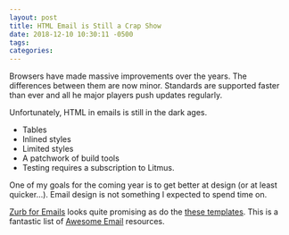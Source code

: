 ```yaml
---
layout: post
title: HTML Email is Still a Crap Show
date: 2018-12-10 10:30:11 -0500
tags:
categories:
---
```


Browsers have made massive improvements over the years. The differences between them are now minor. Standards are supported faster than ever and all he major players push updates regularly. 

Unfortunately, HTML in emails is still in the dark ages.

* Tables
* Inlined styles
* Limited styles
* A patchwork of build tools
* Testing requires a subscription to Litmus. 

One of my goals for the coming year is to get better at design (or at least quicker...). Email design is not something I expected to spend time on. 

[Zurb for Emails][1] looks quite promising as do the [these templates][2]. This is a fantastic list of [Awesome Email][3] resources.

[1]: https://foundation.zurb.com/emails.html
[2]:https://htmlemail.io/
[3]:https://github.com/leemunroe/awesome-emails
